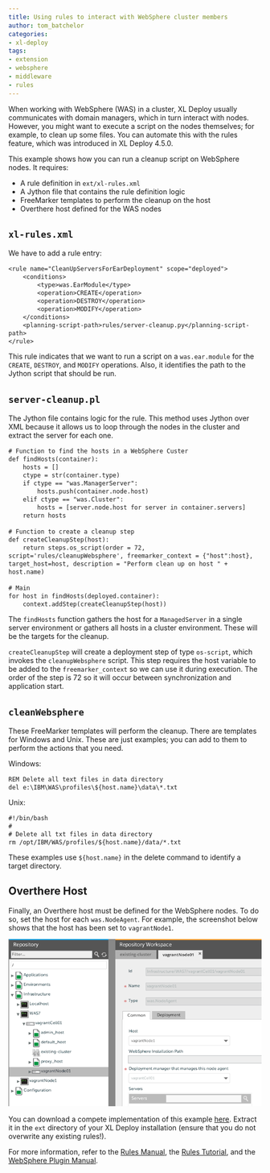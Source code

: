 ```yaml
---
title: Using rules to interact with WebSphere cluster members
author: tom_batchelor
categories:
- xl-deploy
tags:
- extension
- websphere
- middleware
- rules
---
```


When working with WebSphere (WAS) in a cluster, XL Deploy usually communicates with domain managers, which in turn interact with nodes. However, you might want to execute a script on the nodes themselves; for example, to clean up some files. You can automate this with the rules feature, which was introduced in XL Deploy 4.5.0.

This example shows how you can run a cleanup script on WebSphere nodes. It requires:

* A rule definition in `ext/xl-rules.xml`
* A Jython file that contains the rule definition logic
* FreeMarker templates to perform the cleanup on the host
* Overthere host defined for the WAS nodes

## `xl-rules.xml`

We have to add a rule entry:

    <rule name="CleanUpServersForEarDeployment" scope="deployed">
        <conditions>
            <type>was.EarModule</type>
            <operation>CREATE</operation>
            <operation>DESTROY</operation>
            <operation>MODIFY</operation>
        </conditions>
        <planning-script-path>rules/server-cleanup.py</planning-script-path>
    </rule>

This rule indicates that we want to run a script on a `was.ear.module` for the `CREATE`, `DESTROY`, and `MODIFY` operations. Also, it identifies the path to the Jython script that should be run.

## `server-cleanup.pl`

The Jython file contains logic for the rule. This method uses Jython over XML because it allows us to loop through the nodes in the cluster and extract the server for each one.

	# Function to find the hosts in a WebSphere Custer
	def findHosts(container):
		hosts = []
		ctype = str(container.type)
		if ctype == "was.ManagerServer":
			hosts.push(container.node.host)
		elif ctype == "was.Cluster":
			hosts = [server.node.host for server in container.servers]
		return hosts

	# Function to create a cleanup step
	def createCleanupStep(host):
		return steps.os_script(order = 72, script='rules/cleanupWebsphere', freemarker_context = {"host":host}, target_host=host, description = "Perform clean up on host " + host.name)

	# Main
	for host in findHosts(deployed.container):
		context.addStep(createCleanupStep(host))

The `findHosts` function gathers the host for a `ManagedServer` in a single server environment or gathers all hosts in a cluster environment. These will be the targets for the cleanup.

`createCleanupStep` will create a deployment step of type `os-script`, which invokes the `cleanupWebsphere` script. This step requires the host variable to be added to the `freemarker_context` so we can use it during execution. The order of the step is 72 so it will occur between synchronization and application start.

## `cleanWebsphere`

These FreeMarker templates will perform the cleanup. There are templates for Windows and Unix. These are just examples; you can add to them to perform the actions that you need.

Windows:

    REM Delete all text files in data directory
    del e:\IBM\WAS\profiles\${host.name}\data\*.txt

Unix:

    #!/bin/bash
    #
    # Delete all txt files in data directory
    rm /opt/IBM/WAS/profiles/${host.name}/data/*.txt

These examples use `${host.name}` in the delete command to identify a target directory.

## Overthere Host

Finally, an Overthere host must be defined for the WebSphere nodes. To do so, set the host for each `was.NodeAgent`. For example, the screenshot below shows that the host has been set to `vagrantNode1`.

![WAS node agent](/images/using-rules-to-interact-with-websphere-cluster-members/websphere-node-agent-host.png)

You can download a compete implementation of this example [here](sample-scripts/using-rules-to-interact-with-websphere-cluster-members/wasCleanup.zip). Extract it in the `ext` directory of your XL Deploy installation (ensure that you do not overwrite any existing rules!).

For more information, refer to the [Rules Manual](http://docs.xebialabs.com/releases/latest/xl-deploy/rulesmanual.html), the [Rules Tutorial](http://docs.xebialabs.com/releases/latest/xl-deploy/rulestutorial.html), and the [WebSphere Plugin Manual](http://docs.xebialabs.com/releases/latest/was-plugin/wasPluginManual.html).

